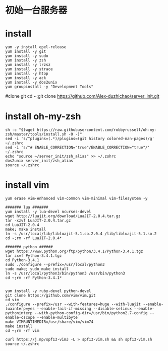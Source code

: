 初始一台服务器 
==============  

# install 
    yum -y install epel-release
   	yum install -y git
	yum install -y sudo
	yum install -y zsh
	yum install -y lrzsz
	yum install -y strace
	yum install -y htop
	yum install -y ack
	yum install -y dos2unix
	yum groupinstall -y "Development Tools"


#clone git
	cd ~;git clone https://github.com/Alex-duzhichao/server_init.git


# install oh-my-zsh
	sh -c "$(wget https://raw.githubusercontent.com/robbyrussell/oh-my-zsh/master/tools/install.sh -O -)"
	sed -i 's/^plugins=(.*)/plugins=(git history colored-man-pages)/g' ~/.zshrc
	sed -i 's/^# ENABLE_CORRECTION="true"/ENABLE_CORRECTION="true"/' ~/.zshrc
	echo "source ~/server_init/zsh_alias" >> ~/.zshrc
	dos2unix server_init/zsh_alias
	source ~/.zshrc

# install vim
    yum erase vim-enhanced vim-common vim-minimal vim-filesystem -y

	####### lua #######
	yum install -y lua-devel ncurses-devel
	wget http://luajit.org/download/LuaJIT-2.0.4.tar.gz
	tar -xzvf LuaJIT-2.0.4.tar.gz
	cd LuaJIT-2.0.4
	make; make install
	ln -s /usr/local/lib/libluajit-5.1.so.2.0.4 /lib/libluajit-5.1.so.2
	cd ~;rm -rf LuaJIT-2.0.4*

	####### python ######
	wget https://www.python.org/ftp/python/3.4.1/Python-3.4.1.tgz
	tar zxvf Python-3.4.1.tgz
	cd Python-3.4.1
	sudo ./configure --prefix=/usr/local/python3
	sudo make; sudo make install
	ln -s /usr/local/python3/bin/python3 /usr/bin/python3
	cd ~;rm -rf Python-3.4.1*


	yum install -y ruby-devel python-devel
    git clone https://github.com/vim/vim.git
    cd vim
    ./configure --prefix=/usr --with-features=huge --with-luajit --enable-luainterp=yes --enable-fail-if-missing --disable-selinux --enable-pythoninterp --with-python-config-dir=/usr/bin/python2.7-config --enable-cscope --enable-multibyte
    make VIMRUNTIMEDIR=/usr/share/vim/vim74
    make install
    cd ~;rm -rf vim

    curl https://j.mp/spf13-vim3 -L > spf13-vim.sh && sh spf13-vim.sh    
    source ~/.zshrc

